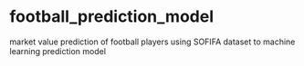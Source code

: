 # football_prediction_model
market value prediction of football players
using SOFIFA dataset to machine learning prediction model
